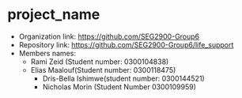 # project_name
- Organization link: https://github.com/SEG2900-Group6
- Repository link: https://github.com/SEG2900-Group6/life_support
- Members names:
	- Rami Zeid (Student number: 0300104838)
	- Elias Maalouf(Student number: 0300118475)
        - Dris-Bella Ishimwe(student number: 0300144521)
        - Nicholas Morin (Student Number 0300109959)
